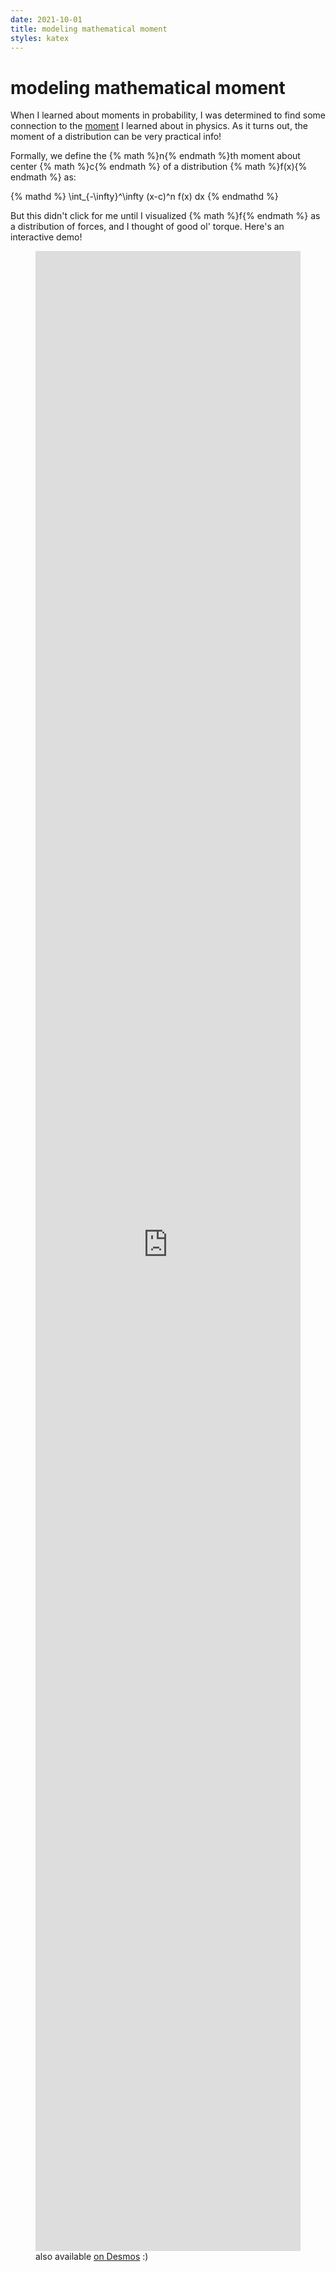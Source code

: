 ```yaml
---
date: 2021-10-01
title: modeling mathematical moment
styles: katex
---
```


# modeling mathematical moment

When I learned about moments in probability, I was determined to find some connection to the [moment](https://en.wikipedia.org/wiki/Moment_(physics)) I learned about in physics. As it turns out, the moment of a distribution can be very practical info!

Formally, we define the {% math %}n{% endmath %}th moment about center {% math %}c{% endmath %} of a distribution {% math %}f(x){% endmath %} as:

{% mathd %}
\int_{-\infty}^\infty (x-c)^n f(x) dx
{% endmathd %}

But this didn't click for me until I visualized {% math %}f{% endmath %} as a distribution of forces, and I thought of good ol' torque. Here's an interactive demo!

<figure>
    <iframe
        src="https://www.desmos.com/calculator/eggalijckq"
        width="500"
        height="500"
        style="
            width: 100%;
            height: 80vh;
        "
        frameborder=0
    ></iframe>
    <figcaption>also available <a href="https://www.desmos.com/calculator/eggalijckq" rel="noopener noreferrer" target="_blank" class="external">on Desmos</a> :)</figcaption>
</figure>
